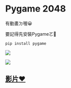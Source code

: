 # Pygame 2048 
有動畫ㄉ喔😀

要記得先安裝Pygameㄛ🧡

```
pip install pygame
```

![](https://i.imgur.com/9GtElIm.png)

![](https://i.imgur.com/Tfenb0L.png)

## [影片❤](https://youtu.be/4oGY6HaXgAE)
